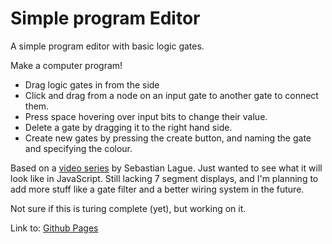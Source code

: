 # Simple program Editor
A simple program editor with basic logic gates.

Make a computer program!
- Drag logic gates in from the side
- Click and drag from a node on an input gate to another gate to connect them.
- Press space hovering over input bits to change their value.
- Delete a gate by dragging it to the right hand side.
- Create new gates by pressing the create button, and naming the gate and specifying the colour.

Based on a [video series](https://youtu.be/QZwneRb-zqA?feature=shared) by Sebastian Lague. Just wanted to see what it will look like in JavaScript. 
Still lacking 7 segment displays, and I'm planning to add more stuff like a gate filter and a better wiring system in the future.

Not sure if this is turing complete (yet), but working on it. 

Link to: [Github Pages](https://flippont.github.io/simple-program-editor/)
